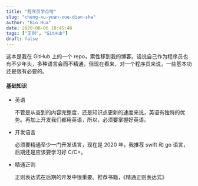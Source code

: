```yaml
---
title: "程序员学点啥"
slug: "cheng-xu-yuan-xue-dian-sha"
author: "Bin Hua"
date: 2020-08-06 10:45:48
tags: ["正则", "GitHub"]
draft: false
---
```


这本是我在 GitHub 上的一个 repo，索性移到我的博客。话说自己作为程序员也有不少年头，多种语言会而不精通，但现在看来，对一个程序员来说，一些基本功还是很有必要的。

#### 基础知识

- 英语 
  
  不管是从查到的内容完整度，还是知识点更新的速度来说，英语有独特的优势。再加上开发我们都用英语，所以，必须要掌握好英语。
  
- 开发语言

  必须要精通至少一门开发语言，现在是 2020 年，我推荐 swift 和 go 语言，后期还是应该要学习好 C/C+。
  
- 精通正则

  正则表达式在后期的开发中很重要。推荐书籍，《精通正则表达式》
